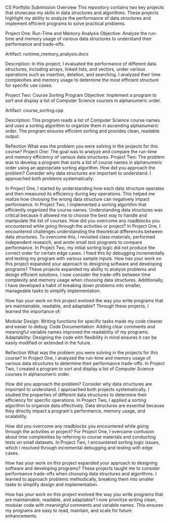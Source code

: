 
CS Portfolio Submission
Overview
This repository contains two key projects that showcase my skills in data structures and algorithms. These projects highlight my ability to analyze the performance of data structures and implement efficient programs to solve practical problems.

Project One: Run-Time and Memory Analysis
Objective:
Analyze the run-time and memory usage of various data structures to understand their performance and trade-offs.

Artifact:
runtime_memory_analysis.docx

Description:
In this project, I evaluated the performance of different data structures, including arrays, linked lists, and vectors, under various operations such as insertion, deletion, and searching. I analyzed their time complexities and memory usage to determine the most efficient structure for specific use cases.

Project Two: Course Sorting Program
Objective:
Implement a program to sort and display a list of Computer Science courses in alphanumeric order.

Artifact:
course_sorting.cpp

Description:
This program reads a list of Computer Science course names and uses a sorting algorithm to organize them in ascending alphanumeric order. The program ensures efficient sorting and provides clean, readable output.

Reflection
What was the problem you were solving in the projects for this course?
Project One: The goal was to analyze and compare the run-time and memory efficiency of various data structures.
Project Two: The problem was to develop a program that sorts a list of course names in alphanumeric order using an appropriate sorting algorithm.
How did you approach the problem? Consider why data structures are important to understand.
I approached both problems systematically:

In Project One, I started by understanding how each data structure operates and then measured its efficiency during key operations. This helped me realize how choosing the wrong data structure can negatively impact performance.
In Project Two, I implemented a sorting algorithm that efficiently organized the course names. Understanding data structures was critical because it allowed me to choose the best way to handle and manipulate the list of courses.
How did you overcome any roadblocks you encountered while going through the activities or project?
In Project One, I encountered challenges understanding the theoretical differences between data structures. To overcome this, I revisited class materials, performed independent research, and wrote small test programs to compare performance.
In Project Two, my initial sorting logic did not produce the correct order for certain edge cases. I fixed this by debugging incrementally and testing my program with various sample inputs.
How has your work on this project expanded your approach to designing software and developing programs?
These projects expanded my ability to analyze problems and design efficient solutions. I now consider the trade-offs between time complexity and memory usage when choosing data structures. Additionally, I have developed a habit of breaking down problems into smaller, manageable tasks to simplify implementation.

How has your work on this project evolved the way you write programs that are maintainable, readable, and adaptable?
Through these projects, I learned the importance of:

Modular Design: Writing functions for specific tasks made my code cleaner and easier to debug.
Code Documentation: Adding clear comments and meaningful variable names improved the readability of my programs.
Adaptability: Designing the code with flexibility in mind ensures it can be easily modified or extended in the future. 

Reflection
What was the problem you were solving in the projects for this course?
In Project One, I analyzed the run-time and memory usage of various data structures to determine their performance trade-offs. In Project Two, I created a program to sort and display a list of Computer Science courses in alphanumeric order.

How did you approach the problem? Consider why data structures are important to understand.
I approached both projects systematically. I studied the properties of different data structures to determine their efficiency for specific operations. In Project Two, I applied a sorting algorithm to organize data effectively. Data structures are essential because they directly impact a program's performance, memory usage, and scalability.

How did you overcome any roadblocks you encountered while going through the activities or project?
For Project One, I overcame confusion about time complexities by referring to course materials and conducting tests on small datasets. In Project Two, I encountered sorting logic issues, which I resolved through incremental debugging and testing with edge cases.

How has your work on this project expanded your approach to designing software and developing programs?
These projects taught me to consider performance trade-offs when choosing data structures and algorithms. I learned to approach problems methodically, breaking them into smaller tasks to simplify design and implementation.

How has your work on this project evolved the way you write programs that are maintainable, readable, and adaptable?
I now prioritize writing clean, modular code with meaningful comments and variable names. This ensures my programs are easy to read, maintain, and scale for future enhancements.



